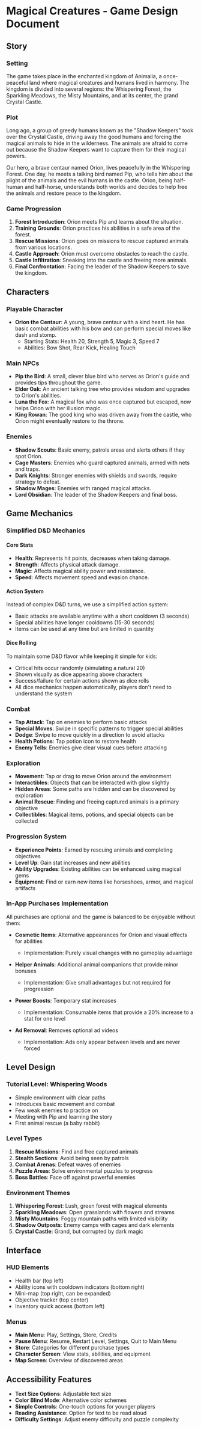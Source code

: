 # Magical Creatures - Game Design Document

## Story

### Setting
The game takes place in the enchanted kingdom of Animalia, a once-peaceful land where magical creatures and humans lived in harmony. The kingdom is divided into several regions: the Whispering Forest, the Sparkling Meadows, the Misty Mountains, and at its center, the grand Crystal Castle.

### Plot
Long ago, a group of greedy humans known as the "Shadow Keepers" took over the Crystal Castle, driving away the good humans and forcing the magical animals to hide in the wilderness. The animals are afraid to come out because the Shadow Keepers want to capture them for their magical powers.

Our hero, a brave centaur named Orion, lives peacefully in the Whispering Forest. One day, he meets a talking bird named Pip, who tells him about the plight of the animals and the evil humans in the castle. Orion, being half-human and half-horse, understands both worlds and decides to help free the animals and restore peace to the kingdom.

### Game Progression
1. **Forest Introduction**: Orion meets Pip and learns about the situation.
2. **Training Grounds**: Orion practices his abilities in a safe area of the forest.
3. **Rescue Missions**: Orion goes on missions to rescue captured animals from various locations.
4. **Castle Approach**: Orion must overcome obstacles to reach the castle.
5. **Castle Infiltration**: Sneaking into the castle and freeing more animals.
6. **Final Confrontation**: Facing the leader of the Shadow Keepers to save the kingdom.

## Characters

### Playable Character
- **Orion the Centaur**: A young, brave centaur with a kind heart. He has basic combat abilities with his bow and can perform special moves like dash and stomp.
  - Starting Stats: Health 20, Strength 5, Magic 3, Speed 7
  - Abilities: Bow Shot, Rear Kick, Healing Touch

### Main NPCs
- **Pip the Bird**: A small, clever blue bird who serves as Orion's guide and provides tips throughout the game.
- **Elder Oak**: An ancient talking tree who provides wisdom and upgrades to Orion's abilities.
- **Luna the Fox**: A magical fox who was once captured but escaped, now helps Orion with her illusion magic.
- **King Rowan**: The good king who was driven away from the castle, who Orion might eventually restore to the throne.

### Enemies
- **Shadow Scouts**: Basic enemy, patrols areas and alerts others if they spot Orion.
- **Cage Masters**: Enemies who guard captured animals, armed with nets and traps.
- **Dark Knights**: Stronger enemies with shields and swords, require strategy to defeat.
- **Shadow Mages**: Enemies with ranged magical attacks.
- **Lord Obsidian**: The leader of the Shadow Keepers and final boss.

## Game Mechanics

### Simplified D&D Mechanics

#### Core Stats
- **Health**: Represents hit points, decreases when taking damage.
- **Strength**: Affects physical attack damage.
- **Magic**: Affects magical ability power and resistance.
- **Speed**: Affects movement speed and evasion chance.

#### Action System
Instead of complex D&D turns, we use a simplified action system:
- Basic attacks are available anytime with a short cooldown (3 seconds)
- Special abilities have longer cooldowns (15-30 seconds)
- Items can be used at any time but are limited in quantity

#### Dice Rolling
To maintain some D&D flavor while keeping it simple for kids:
- Critical hits occur randomly (simulating a natural 20)
- Shown visually as dice appearing above characters
- Success/failure for certain actions shown as dice rolls
- All dice mechanics happen automatically, players don't need to understand the system

### Combat
- **Tap Attack**: Tap on enemies to perform basic attacks
- **Special Moves**: Swipe in specific patterns to trigger special abilities
- **Dodge**: Swipe to move quickly in a direction to avoid attacks
- **Health Potions**: Tap potion icon to restore health
- **Enemy Tells**: Enemies give clear visual cues before attacking

### Exploration
- **Movement**: Tap or drag to move Orion around the environment
- **Interactibles**: Objects that can be interacted with glow slightly
- **Hidden Areas**: Some paths are hidden and can be discovered by exploration
- **Animal Rescue**: Finding and freeing captured animals is a primary objective
- **Collectibles**: Magical items, potions, and special objects can be collected

### Progression System
- **Experience Points**: Earned by rescuing animals and completing objectives
- **Level Up**: Gain stat increases and new abilities
- **Ability Upgrades**: Existing abilities can be enhanced using magical gems
- **Equipment**: Find or earn new items like horseshoes, armor, and magical artifacts

### In-App Purchases Implementation
All purchases are optional and the game is balanced to be enjoyable without them:

- **Cosmetic Items**: Alternative appearances for Orion and visual effects for abilities
  - Implementation: Purely visual changes with no gameplay advantage
  
- **Helper Animals**: Additional animal companions that provide minor bonuses
  - Implementation: Give small advantages but not required for progression
  
- **Power Boosts**: Temporary stat increases
  - Implementation: Consumable items that provide a 20% increase to a stat for one level
  
- **Ad Removal**: Removes optional ad videos
  - Implementation: Ads only appear between levels and are never forced

## Level Design

### Tutorial Level: Whispering Woods
- Simple environment with clear paths
- Introduces basic movement and combat
- Few weak enemies to practice on
- Meeting with Pip and learning the story
- First animal rescue (a baby rabbit)

### Level Types
1. **Rescue Missions**: Find and free captured animals
2. **Stealth Sections**: Avoid being seen by patrols
3. **Combat Arenas**: Defeat waves of enemies
4. **Puzzle Areas**: Solve environmental puzzles to progress
5. **Boss Battles**: Face off against powerful enemies

### Environment Themes
1. **Whispering Forest**: Lush, green forest with magical elements
2. **Sparkling Meadows**: Open grasslands with flowers and streams
3. **Misty Mountains**: Foggy mountain paths with limited visibility
4. **Shadow Outposts**: Enemy camps with cages and dark elements
5. **Crystal Castle**: Grand, but corrupted by dark magic

## Interface

### HUD Elements
- Health bar (top left)
- Ability icons with cooldown indicators (bottom right)
- Mini-map (top right, can be expanded)
- Objective tracker (top center)
- Inventory quick access (bottom left)

### Menus
- **Main Menu**: Play, Settings, Store, Credits
- **Pause Menu**: Resume, Restart Level, Settings, Quit to Main Menu
- **Store**: Categories for different purchase types
- **Character Screen**: View stats, abilities, and equipment
- **Map Screen**: Overview of discovered areas

## Accessibility Features
- **Text Size Options**: Adjustable text size
- **Color Blind Mode**: Alternative color schemes
- **Simple Controls**: One-touch options for younger players
- **Reading Assistance**: Option for text to be read aloud
- **Difficulty Settings**: Adjust enemy difficulty and puzzle complexity
